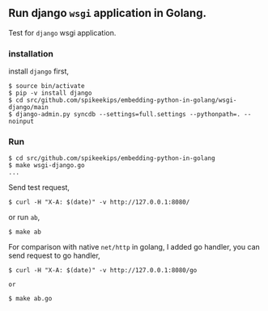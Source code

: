 ## Run django `wsgi` application in Golang.

Test for `django` wsgi application.


### installation

install `django` first,

```
$ source bin/activate
$ pip -v install django
$ cd src/github.com/spikeekips/embedding-python-in-golang/wsgi-django/main
$ django-admin.py syncdb --settings=full.settings --pythonpath=. --noinput
```

### Run

```
$ cd src/github.com/spikeekips/embedding-python-in-golang
$ make wsgi-django.go
...
```

Send test request,

```
$ curl -H "X-A: $(date)" -v http://127.0.0.1:8080/
```

or run `ab`,

```
$ make ab
```

For comparison with native `net/http` in golang, I added go handler, you can
send request to go handler,

```
$ curl -H "X-A: $(date)" -v http://127.0.0.1:8080/go

or 

$ make ab.go
```


